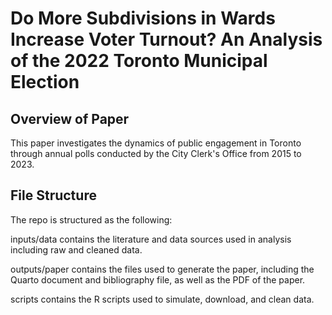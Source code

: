 # Do More Subdivisions in Wards Increase Voter Turnout? An Analysis of the 2022 Toronto Municipal Election
## Overview of Paper

This paper investigates the dynamics of public engagement in Toronto through annual polls conducted by the City Clerk's Office from 2015 to 2023.

## File Structure

The repo is structured as the following:

inputs/data contains the literature and data sources used in analysis including raw and cleaned data.

outputs/paper contains the files used to generate the paper, including the Quarto document and bibliography file, as well as the PDF of the paper.

scripts contains the R scripts used to simulate, download, and clean data.




